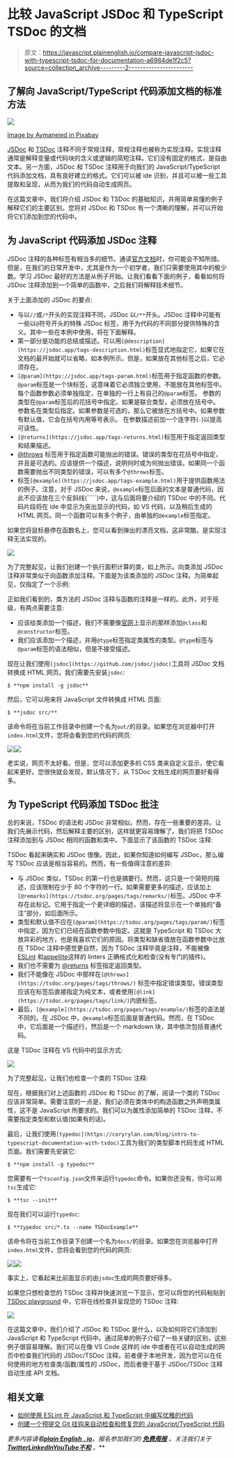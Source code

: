 # 比较 JavaScript JSDoc 和 TypeScript TSDoc 的文档

> 原文：<https://javascript.plainenglish.io/compare-javascript-jsdoc-with-typescript-tsdoc-for-documentation-a6984de1f2c5?source=collection_archive---------2----------------------->

## 了解向 JavaScript/TypeScript 代码添加文档的标准方法

![](img/8675d34ca82e1cfc563f5aca20b55d4e.png)

[Image by Aymanejed in Pixabay](https://pixabay.com/photos/laptop-office-hand-writing-3196481/)

[JSDoc](https://jsdoc.app/about-getting-started.html) 和 [TSDoc](https://tsdoc.org/) 注释不同于常规注释，常规注释也被称为实现注释。实现注释通常是解释变量或代码块的含义或逻辑的简短注释。它们没有固定的格式，是自由文本。另一方面，JSDoc 和 TSDoc 注释用于向我们的 JavaScript/TypeScript 代码添加文档，具有良好建立的格式。它们可以被 ide 识别，并且可以被一些工具提取和呈现，从而为我们的代码自动生成网页。

在这篇文章中，我们将介绍 JSDoc 和 TSDoc 的基础知识，并用简单易懂的例子解释它们的主要区别。您将对 JSDoc 和 TSDoc 有一个清晰的理解，并可以开始将它们添加到您的代码中。

## 为 JavaScript 代码添加 JSDoc 注释

JSDoc 注释的各种标签有相当多的细节。通读[官方文档](https://jsdoc.app/index.html)时，你可能会不知所措。但是，在我们的日常开发中，尤其是作为一个初学者，我们只需要使用其中的极少数。学习 JSDoc 最好的方法是从例子开始。让我们看看下面的例子，看看如何将 JSDoc 注释添加到一个简单的函数中，之后我们将解释技术细节。

关于上面添加的 JSDoc 的要点:

*   与以`//`或`/*`开头的实现注释不同，JSDoc 以`/**`开头。JSDoc 注释中可能有一些以`@`符号开头的特殊 JSDoc 标签，用于为代码的不同部分提供特殊的含义。其中一些在本例中使用，将在下面解释。
*   第一部分是功能的总结或描述。可以用`[@description](https://jsdoc.app/tags-description.html)`标签显式地指定它，如果它在文档的最开始就可以省略，如本例所示。但是，如果放在其他标签之后，它必须存在。
*   `[@param](https://jsdoc.app/tags-param.html)`标签用于指定函数的参数。`@param`标签是一个块标签，这意味着它必须独立使用，不能放在其他标签中。每个函数参数必须单独指定，在单独的一行上有自己的`@param`标签。
    参数的类型在`@param`标签后的花括号中指定。如果是联合类型，必须放在括号中。
    参数名在类型后指定。如果参数是可选的，那么它被放在方括号中。如果参数有默认值，它会在括号内用等号表示。
    在参数描述前加一个连字符(`-`)以提高可读性。
*   `[@returns](https://jsdoc.app/tags-returns.html)`标签用于指定返回类型和结果描述。
*   [@throws](https://jsdoc.app/tags-throws.html) 标签用于指定函数可能抛出的错误。错误的类型在花括号中指定，并且是可选的。应该提供一个描述，说明何时或为何抛出错误。如果同一个函数需要抛出不同类型的错误，可以有多个`@throws`标签。
*   标签`[@example](https://jsdoc.app/tags-example.html)`用于提供函数用法的例子。注意，对于 JSDoc 来说，`@example`标签后面的文本是普通代码，因此不应该放在三个反斜线(`````)中，这与后面将要介绍的 TSDoc 中的不同。代码片段将在 ide 中显示为突出显示的代码，如 VS 代码，以及稍后生成的 HTML 网页。同一个函数可以有多个例子，由单独的`@example`标签指定。

如果您将鼠标悬停在函数名上，您可以看到弹出的漂亮文档，这非常酷，是实现注释无法实现的。

![](img/0f5b814454c2e5aa4529c3c10f20a0cb.png)

为了完整起见，让我们创建一个执行面积计算的类，如上所示。向类添加 JSDoc 注释非常类似于向函数添加注释。下面是为该类添加的 JSDoc 注释。为简单起见，仅指定了一个示例:

正如我们看到的，类方法的 JSDoc 注释与函数的注释是一样的。此外，对于班级，有两点需要注意:

*   应该给类添加一个描述，我们不需要像[官网](https://jsdoc.app/howto-es2015-classes.html)上显示的那样添加`@class`和`@constructor`标签。
*   我们应该添加一个描述，并用`@type`标签指定类属性的类型。`@type`标签与`@param`标签的语法相似，但是不接受描述。

现在让我们使用`[jsdoc](https://github.com/jsdoc/jsdoc)`工具将 JSDoc 文档转换成 HTML 网页。我们需要先安装`jsdoc`:

```
$ **npm install -g jsdoc**
```

然后，它可以用来将 JavaScript 文件转换成 HTML 页面:

```
$ **jsdoc src/**
```

该命令将在当前工作目录中创建一个名为`out/`的目录。如果您在浏览器中打开`index.html`文件，您将会看到您的代码的网页:

![](img/388b33ca274767b1c20b9551c46a6023.png)![](img/cb99284e510eed0cb22a93485e4ecb98.png)

老实说，网页不太好看。但是，您可以添加更多的 CSS 类来自定义显示，使它看起来更好。您很快就会发现，默认情况下，从 TSDoc 文档生成的网页要好看得多。

## 为 TypeScript 代码添加 TSDoc 批注

总的来说，TSDoc 的语法和 JSDoc 非常相似。然而，存在一些重要的差异。让我们先展示代码，然后解释主要的区别，这样就更容易理解了。我们将把 TSDoc 注释添加到与 JSDoc 相同的函数和类中。下面显示了该函数的 TSDoc 注释:

TSDoc 看起来确实和 JSDoc 很像。因此，如果你知道如何编写 JSDoc，那么编写 TSDoc 应该是相当容易的。然而，有一些值得注意的差异:

*   与 JSDoc 类似，TSDoc 的第一行也是摘要行。然而，这只是一个简短的描述，应该限制在少于 80 个字符的一行。如果需要更多的描述，应该加上`[@remarks](https://tsdoc.org/pages/tags/remarks/)`标签。JSDoc 中不存在此标记。它用于指定一个更详细的描述，该描述将显示在一个单独的“备注”部分，如后面所示。
*   类型和默认值不应在`[@param](https://tsdoc.org/pages/tags/param/)`标签中指定，因为它们已经在函数参数中指定。这就是 TypeScript 和 TSDoc 大放异彩的地方，也是我喜欢它们的原因。将类型和缺省值放在函数参数中比放在 TSDoc 注释中感觉更自然，因为 TSDoc 注释毕竟是注释，不能被像 [ESLint](https://betterprogramming.pub/use-eslint-to-make-your-javascript-typesript-code-more-professional-1170bbdff32b) 和[appellite](/create-a-pre-commit-git-hook-to-check-and-fix-your-javascript-typescript-code-b04de61834bd)这样的 linters 正确格式化和检查(没有专门的插件)。
*   我们也不需要为 [@returns](https://tsdoc.org/pages/tags/returns/) 标签指定返回类型。
*   我们不能像在 JSDoc 中那样在`[@throws](https://tsdoc.org/pages/tags/throws/)` 标签中指定错误类型。错误类型应该在标签后直接指定为纯文本，或者使用`[@link](https://tsdoc.org/pages/tags/link/)`内嵌标签。
*   最后，`[@example](https://tsdoc.org/pages/tags/example/)`标签的语法是不同的。在 JSDoc 中，`@example`标签后面是普通代码。然而，在 TSDoc 中，它后面是一个描述行，然后是一个 markdown 块，其中依次包括普通代码。

这是 TSDoc 注释在 VS 代码中的显示方式:

![](img/61f64e065f4b4f77fc21ccd0e81f5326.png)

为了完整起见，让我们也检查一个类的 TSDoc 注释:

现在，根据我们对上述函数的 JSDoc 和 TSDoc 的了解，阅读一个类的 TSDoc 应该非常简单。需要注意的一点是，我们必须在类体中的构造函数之外声明类属性，这不是 JavaScript 所要求的。我们可以为属性添加简单的 TSDoc 注释，不需要指定类型和默认值(如果有的话)。

最后，让我们使用`[typedoc](https://coryrylan.com/blog/intro-to-typescript-documentation-with-tsdoc)`工具为我们的类型脚本代码生成 HTML 页面。我们需要先安装它:

```
$ **npm install -g typedoc**
```

您需要有一个`tsconfig.json`文件来运行`typedoc`命令。如果你还没有，你可以用`tsc`生成它:

```
$ **tsc --init**
```

现在我们可以运行`typedoc`:

```
$ **typedoc src/*.ts --name TSDocExample**
```

该命令将在当前工作目录下创建一个名为`docs/`的目录。如果您在浏览器中打开`index.html`文件，您将会看到您的代码的网页:

![](img/636f8be754c7437bef00e35b18b38fa5.png)![](img/75794769c6981698613012e7ecca3cb6.png)

事实上，它看起来比前面显示的由`jsdoc`生成的网页要好得多。

如果您只想检查您的 TSDoc 注释并快速浏览一下显示，您可以将您的代码粘贴到 [TSDoc playground](https://tsdoc.org/play) 中，它将在线检查并呈现您的 TSDoc 注释:

![](img/9177643e90092772cdd121e0313da501.png)

在这篇文章中，我们介绍了 JSDoc 和 TSDoc 是什么，以及如何将它们添加到 JavaScript 和 TypeScript 代码中。通过简单的例子介绍了一些关键的区别，这些例子很容易理解。我们可以在像 VS Code 这样的 ide 中或者在可以自动生成的网页中检查我们代码的 JSDoc/TSDoc 注释。前者便于本地开发，因为您可以在任何使用的地方检查类/函数/属性的 JSDoc，而后者便于基于 JSDoc/TSDoc 注释自动生成 API 文档。

## 相关文章

*   [如何使用 ESLint 在 JavaScript 和 TypeScript 中编写优雅的代码](https://betterprogramming.pub/use-eslint-to-make-your-javascript-typesript-code-more-professional-1170bbdff32b)
*   [创建一个预提交 Git 挂钩来自动检查和修复您的 JavaScript/TypeScript 代码](/create-a-pre-commit-git-hook-to-check-and-fix-your-javascript-typescript-code-b04de61834bd)

*更多内容请看*[***plain English . io***](https://plainenglish.io/)*。报名参加我们的* [***免费周报***](http://newsletter.plainenglish.io/) *。关注我们关于*[***Twitter***](https://twitter.com/inPlainEngHQ)[***LinkedIn***](https://www.linkedin.com/company/inplainenglish/)*[***YouTube***](https://www.youtube.com/channel/UCtipWUghju290NWcn8jhyAw)*[***不和***](https://discord.gg/GtDtUAvyhW) *。***